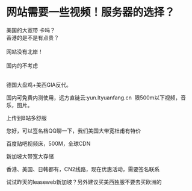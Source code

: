 # 网站需要一些视频！服务器的选择？


美国的大宽带 卡吗？<br />
香港的是不是有点贵？<br />
<br />
网站没有北岸！<br />
<br />
国内的不考虑<br />
<br />


德国大盘鸡+美西GIA反代。<img id="aimg_l7YZN" onclick="zoom(this, this.src, 0, 0, 0)" class="zoom" src="https://cdn.jsdelivr.net/gh/hishis/forum-master/public/images/patch.gif" onmouseover="img_onmouseoverfunc(this)" onload="thumbImg(this)" border="0" alt="" />

国内可免费内测使用，远方直链云:yun.ltyuanfang.cn&nbsp;&nbsp;限500m以下视频，音乐，图片。

上传到B站多舒服

您好，可以签名档QQ聊一下，我们美国大带宽杜甫有特价

百度贴吧视频床，500M，全球CDN

新加坡大带宽大存储<img src="static/image/smiley/yct/022.gif" smilieid="42" border="0" alt="" />

香港、美国、日韩都有，CN2线路，现在优惠活动，需要签名联系

试试昨天的leaseweb新加坡？另外建议买美西独服不要去买欧洲的
